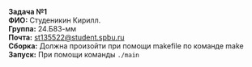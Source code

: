 **Задача №1**  
**ФИО:** Студеникин Кирилл.  
**Группа:** 24.Б83-мм  
**Почта:** st135522@student.spbu.ru  
**Сборка:** Должна произойти при помощи makefile по команде make  
**Запуск:** При помощи команды `./main`

